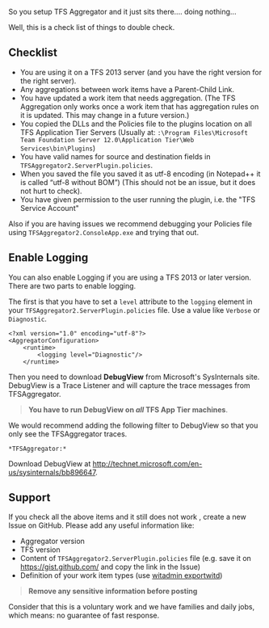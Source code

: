 So you setup TFS Aggregator and it just sits there.... doing nothing...

Well, this is a check list of things to double check.


## Checklist

 -  You are using it on a TFS 2013 server (and you have the right version for the right server).
 -  Any aggregations between work items have a Parent-Child Link.
 -  You have updated a work item that needs aggregation. (The TFS Aggregation only works once a work item that has aggregation rules on it is updated. This may change in a future version.)
 -  You copied the DLLs and the Policies file to the plugins location on all TFS Application Tier Servers (Usually at: <Drive>`:\Program Files\Microsoft Team Foundation Server 12.0\Application Tier\Web Services\bin\Plugins`)
 -  You have valid names for source and destination fields in `TFSAggregator2.ServerPlugin.policies`.
 -  When you saved the file you saved it as utf-8 encoding (in Notepad++ it is called “utf-8 without BOM”) (This should not be an issue, but it does not hurt to check).
 -  You have given permission to the user running the plugin, i.e. the "TFS Service Account"


Also if you are having issues we recommend debugging your Policies file using `TFSAggregator2.ConsoleApp.exe` and trying that out.


## Enable Logging

You can also enable Logging if you are using a TFS 2013 or later version. There are two parts to enable logging.

The first is that you have to set a `level` attribute to the `logging` element in your `TFSAggregator2.ServerPlugin.policies` file.
Use a value like `Verbose` or `Diagnostic`.

```
<?xml version="1.0" encoding="utf-8"?>
<AggregatorConfiguration>
    <runtime>
        <logging level="Diagnostic"/>
    </runtime>
```

Then you need to download **DebugView** from Microsoft's SysInternals site.
DebugView is a Trace Listener and will capture the trace messages from TFSAggregator.
> **You have to run DebugView on _all_ TFS App Tier machines**.

We would recommend adding the following filter to DebugView so that you only see the TFSAggregator traces.

```
*TFSAggregator:*
```

Download DebugView at <http://technet.microsoft.com/en-us/sysinternals/bb896647>.


## Support

If you check all the above items and it still does not work , create a new Issue on GitHub. Please add any useful information like:

 * Aggregator version
 * TFS version
 * Content of `TFSAggregator2.ServerPlugin.policies` file (e.g. save it on https://gist.github.com/ and copy the link in the Issue)
 * Definition of your work item types (use [witadmin exportwitd](https://msdn.microsoft.com/en-us/library/dd312129.aspx))

> **Remove any sensitive information before posting**
  
Consider that this is a voluntary work and we have families and daily jobs, which means: no guarantee of fast response.